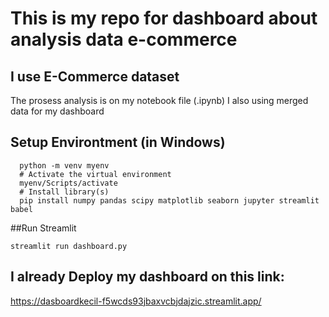# This is my repo for dashboard about analysis data e-commerce
## I use E-Commerce dataset
  The prosess analysis is on my notebook file (.ipynb)
  I also using merged data for my dashboard

## Setup Environtment (in Windows)
```
  python -m venv myenv
  # Activate the virtual environment
  myenv/Scripts/activate
  # Install library(s)
  pip install numpy pandas scipy matplotlib seaborn jupyter streamlit babel
```
##Run Streamlit
  ```
  streamlit run dashboard.py
```
## I already Deploy my dashboard on this link:
https://dasboardkecil-f5wcds93jbaxvcbjdajzic.streamlit.app/

